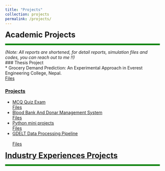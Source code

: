 ```yaml
---
title: "Projects"
collection: projects
permalink: /projects/
---
```



<span style="font-size: 25px; font-weight: bold;"> Academic Projects </span>
<hr style="border: 0; height: 5px; background-color: green;">
<span style="font-size: 14px;"><em>(Note: All reports are shortened, for detail reports, simulation files and codes, you can reach out to me !!)</em></span>
<br>
### Thesis Project <br>
* Grocery Demand Prediction: An Experimental Approach in Everest Engineering College, Nepal.
  <a href="https://github.com/MilanBhattarai77/Grocery-Demand-Prediction" target="_blank"> <br>
  Files <br>
    
### Projects <br>
* MCQ Quiz Exam
  <a href="https://github.com/MilanBhattarai77/MCQ-Quiz-Exam" target="_blank"> <br>
  Files <br>
* Blood Bank And Donar Management System
   <a href="https://github.com/MilanBhattarai77/Blood-Bank-And-Donar-Management-System" target="_blank"> <br>
  Files <br>
* Python mini projects
   <a href="https://github.com/MilanBhattarai77/Python-mini-projects" target="_blank"> <br>
  Files <br>
* GDELT Data Processing Pipeline <br>
  <a href="https://github.com/MilanBhattarai77/GDELT-Data-Processing-Pipeline" target="_blank">  <br>
  Files <br>
  

<span style="font-size: 25px; font-weight: bold;"> Industry Experiences Projects </span>
<hr style="border: 0; height: 5px; background-color: green;">


  
 

